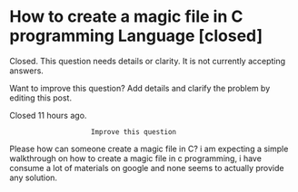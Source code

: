 
# How to create a magic file in C programming Language [closed]







Closed. This question needs details or clarity. It is not currently accepting answers.
                        
                    










Want to improve this question? Add details and clarify the problem by editing this post.


Closed 11 hours ago.







                        Improve this question
                    



Please how can someone create a magic file in C?
i am expecting a simple walkthrough on how to create a magic file in c programming,
i have consume a lot of materials on google and none seems to actually provide any solution.

        